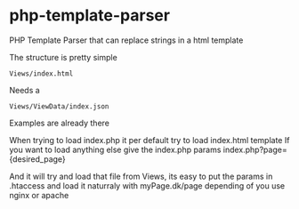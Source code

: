 # php-template-parser

PHP Template Parser that can replace strings in a html template

The structure is pretty simple
```
Views/index.html
```
Needs a 
```
Views/ViewData/index.json
```

Examples are already there

When trying to load index.php it per default try to load index.html template
If you want to load anything else give the index.php params index.php?page={desired_page}

And it will try and load that file from Views, its easy to put the params in .htaccess and load it naturraly with myPage.dk/page depending of you use nginx or apache

